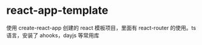 # react-app-template

使用 create-react-app 创建的 react 模板项目，里面有 react-router 的使用。ts 语言，安装了 ahooks，dayjs 等常用库
